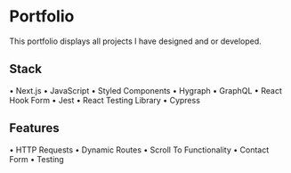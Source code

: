 # Portfolio

This portfolio displays all projects I have designed and or developed.

## Stack

• Next.js
• JavaScript
• Styled Components
• Hygraph
• GraphQL
• React Hook Form
• Jest
• React Testing Library
• Cypress

## Features

• HTTP Requests
• Dynamic Routes
• Scroll To Functionality
• Contact Form
• Testing
